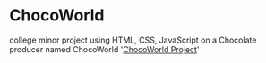# ChocoWorld
college minor project using HTML, CSS, JavaScript on a Chocolate producer named ChocoWorld
'[ChocoWorld Project](http://127.0.0.1:5501/index.html)'
